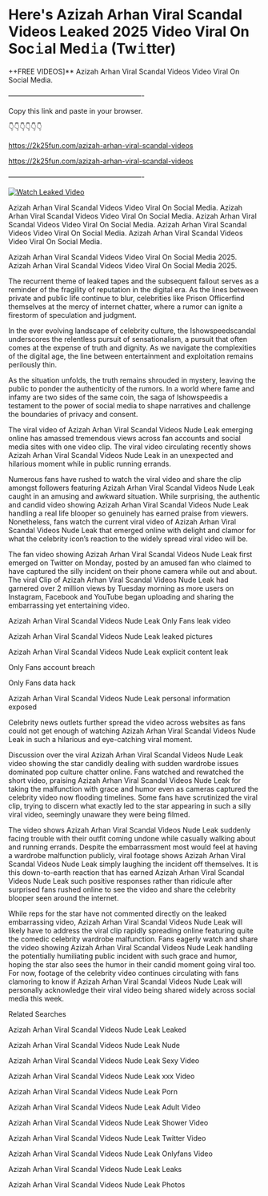 # Here's Azizah Arhan Viral Scandal Videos Leaked 2025 Video Viral On Soc𝚒al Med𝚒a (Tw𝚒tter)

++FREE VIDEOS]** Azizah Arhan Viral Scandal Videos Video Viral On Social Media.

———————————————————-

Copy this link and paste in your browser.

👇👇👇👇👇👇

https://2k25fun.com/azizah-arhan-viral-scandal-videos

https://2k25fun.com/azizah-arhan-viral-scandal-videos

———————————————————-

[![Watch Leaked Video](https://miro.medium.com/v2/resize:fit:828/format:webp/1*cilzJN44JGOrTw9NJCrNHA.gif "Watch Leaked Video")](https://2k25fun.com/azizah-arhan-viral-scandal-videos)

Azizah Arhan Viral Scandal Videos Video Viral On Social Media. Azizah Arhan Viral Scandal Videos Video Viral On Social Media. Azizah Arhan Viral Scandal Videos Video Viral On Social Media. Azizah Arhan Viral Scandal Videos Video Viral On Social Media. Azizah Arhan Viral Scandal Videos Video Viral On Social Media.

Azizah Arhan Viral Scandal Videos Video Viral On Social Media 2025. Azizah Arhan Viral Scandal Videos Video Viral On Social Media 2025.

The recurrent theme of leaked tapes and the subsequent fallout serves as a reminder of the fragility of reputation in the digital era. As the lines between private and public life continue to blur, celebrities like Prison Officerfind themselves at the mercy of internet chatter, where a rumor can ignite a firestorm of speculation and judgment.

In the ever evolving landscape of celebrity culture, the Ishowspeedscandal underscores the relentless pursuit of sensationalism, a pursuit that often comes at the expense of truth and dignity. As we navigate the complexities of the digital age, the line between entertainment and exploitation remains perilously thin.

As the situation unfolds, the truth remains shrouded in mystery, leaving the public to ponder the authenticity of the rumors. In a world where fame and infamy are two sides of the same coin, the saga of Ishowspeedis a testament to the power of social media to shape narratives and challenge the boundaries of privacy and consent.

The viral video of Azizah Arhan Viral Scandal Videos Nude Leak emerging online has amassed tremendous views across fan accounts and social media sites with one video clip. The viral video circulating recently shows Azizah Arhan Viral Scandal Videos Nude Leak in an unexpected and hilarious moment while in public running errands.

Numerous fans have rushed to watch the viral video and share the clip amongst followers featuring Azizah Arhan Viral Scandal Videos Nude Leak caught in an amusing and awkward situation. While surprising, the authentic and candid video showing Azizah Arhan Viral Scandal Videos Nude Leak handling a real life blooper so genuinely has earned praise from viewers. Nonetheless, fans watch the current viral video of Azizah Arhan Viral Scandal Videos Nude Leak that emerged online with delight and clamor for what the celebrity icon’s reaction to the widely spread viral video will be.

The fan video showing Azizah Arhan Viral Scandal Videos Nude Leak first emerged on Twitter on Monday, posted by an amused fan who claimed to have captured the silly incident on their phone camera while out and about. The viral Clip of Azizah Arhan Viral Scandal Videos Nude Leak had garnered over 2 million views by Tuesday morning as more users on Instagram, Facebook and YouTube began uploading and sharing the embarrassing yet entertaining video.

Azizah Arhan Viral Scandal Videos Nude Leak Only Fans leak video

Azizah Arhan Viral Scandal Videos Nude Leak leaked pictures

Azizah Arhan Viral Scandal Videos Nude Leak explicit content leak

Only Fans account breach

Only Fans data hack

Azizah Arhan Viral Scandal Videos Nude Leak personal information exposed

Celebrity news outlets further spread the video across websites as fans could not get enough of watching Azizah Arhan Viral Scandal Videos Nude Leak in such a hilarious and eye-catching viral moment.

Discussion over the viral Azizah Arhan Viral Scandal Videos Nude Leak video showing the star candidly dealing with sudden wardrobe issues dominated pop culture chatter online. Fans watched and rewatched the short video, praising Azizah Arhan Viral Scandal Videos Nude Leak for taking the malfunction with grace and humor even as cameras captured the celebrity video now flooding timelines. Some fans have scrutinized the viral clip, trying to discern what exactly led to the star appearing in such a silly viral video, seemingly unaware they were being filmed.

The video shows Azizah Arhan Viral Scandal Videos Nude Leak suddenly facing trouble with their outfit coming undone while casually walking about and running errands. Despite the embarrassment most would feel at having a wardrobe malfunction publicly, viral footage shows Azizah Arhan Viral Scandal Videos Nude Leak simply laughing the incident off themselves. It is this down-to-earth reaction that has earned Azizah Arhan Viral Scandal Videos Nude Leak such positive responses rather than ridicule after surprised fans rushed online to see the video and share the celebrity blooper seen around the internet.

While reps for the star have not commented directly on the leaked embarrassing video, Azizah Arhan Viral Scandal Videos Nude Leak will likely have to address the viral clip rapidly spreading online featuring quite the comedic celebrity wardrobe malfunction. Fans eagerly watch and share the video showing Azizah Arhan Viral Scandal Videos Nude Leak handling the potentially humiliating public incident with such grace and humor, hoping the star also sees the humor in their candid moment going viral too. For now, footage of the celebrity video continues circulating with fans clamoring to know if Azizah Arhan Viral Scandal Videos Nude Leak will personally acknowledge their viral video being shared widely across social media this week.

Related Searches

Azizah Arhan Viral Scandal Videos Nude Leak Leaked

Azizah Arhan Viral Scandal Videos Nude Leak Nude

Azizah Arhan Viral Scandal Videos Nude Leak Sexy Video

Azizah Arhan Viral Scandal Videos Nude Leak xxx Video

Azizah Arhan Viral Scandal Videos Nude Leak Porn

Azizah Arhan Viral Scandal Videos Nude Leak Adult Video

Azizah Arhan Viral Scandal Videos Nude Leak Shower Video

Azizah Arhan Viral Scandal Videos Nude Leak Twitter Video

Azizah Arhan Viral Scandal Videos Nude Leak Onlyfans Video

Azizah Arhan Viral Scandal Videos Nude Leak Leaks

Azizah Arhan Viral Scandal Videos Nude Leak Photos
